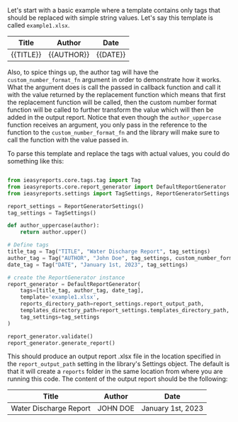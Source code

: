 Let's start with a basic example where a template contains only tags
that should be replaced with simple string values.
Let's say this template is called `example1.xlsx`.


| Title     | Author     | Date     |
|-----------|------------|----------|
| {{TITLE}} | {{AUTHOR}} | {{DATE}} |


Also, to spice things up, the author tag will have the `custom_number_format_fn` argument in order
to demonstrate how it works. What the argument does is call the passed in callback function and
call it with the value returned by the replacement function which means that first the replacement function
will be called, then the custom number format function will be called to further transform the value which
will then be added in the output report. Notice that even though the `author_uppercase` function receives
an argument, you only pass in the reference to the function to the `custom_number_format_fn` and the library
will make sure to call the function with the value passed in.

To parse this template and replace the tags with actual values, you could do
something like this:

```python

from ieasyreports.core.tags.tag import Tag
from ieasyreports.core.report_generator import DefaultReportGenerator
from ieasyreports.settings import TagSettings, ReportGeneratorSettings

report_settings = ReportGeneratorSettings()
tag_settings = TagSettings()

def author_uppercase(author):
    return author.upper()

# Define tags
title_tag = Tag("TITLE", "Water Discharge Report", tag_settings)
author_tag = Tag("AUTHOR", "John Doe", tag_settings, custom_number_format_fn=author_uppercase)
date_tag = Tag("DATE", "January 1st, 2023", tag_settings)

# create the ReportGenerator instance
report_generator = DefaultReportGenerator(
    tags=[title_tag, author_tag, date_tag],
    template='example1.xlsx',
    reports_directory_path=report_settings.report_output_path,
    templates_directory_path=report_settings.templates_directory_path,
    tag_settings=tag_settings
)

report_generator.validate()
report_generator.generate_report()
```

This should produce an output report .xlsx file in the location specified
in the `report_output_path` setting in the library's Settings object.
The default is that it will create a `reports` folder in the same location from where you are running this code.
The content of the output report should be the following:

| Title                  | Author   | Date              |
|------------------------|----------|-------------------|
| Water Discharge Report | JOHN DOE | January 1st, 2023 |
